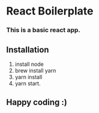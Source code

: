 # React Boilerplate

### This is a basic react app.

## Installation 
1. install node 
2. brew install yarn 
3. yarn install 
4. yarn start.

## Happy coding :)
